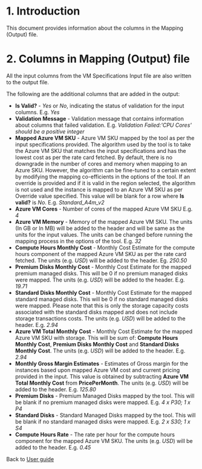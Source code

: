 #  1. Introduction
This document provides information about the columns in the Mapping (Output) file.


#  2. Columns in Mapping (Output) file

All the input columns from the VM Specifications Input file are also written to the output file. 

The following are the additional columns that are added in the output:

* **Is Valid?** - *Yes* or *No*, indicating the status of validation for the input columns. E.g. *Yes*
* **Validation Message** - Validation message that contains information about columns that failed validation. E.g. *Validation Failed:'CPU Cores' should be a positive integer*
* **Mapped Azure VM SKU** - Azure VM SKU mapped by the tool as per the input specifications provided. The algorithm used by the tool is to take the Azure VM SKU that matches the input specifications and has the lowest cost as per the rate card fetched. By default, there is no downgrade in the number of cores and memory when mapping to an Azure SKU. However, the algorithm can be fine-tuned to a certain extent by modifying the mapping co-efficients in the options of the tool. If an override is provided and if it is valid in the region selected, the algorithm is not used and the instance is mapped to an Azure VM SKU as per Override value specified. This value will be blank for a row where **Is valid?** is *No*. E.g. *Standard\_A4m\_v2*
* **Azure VM Cores** - Number of cores of the mapped Azure VM SKU E.g. *4*
* **Azure VM Memory** - Memory of the mapped Azure VM SKU. The units (In GB or In MB) will be added to the header and will be same as the units for the input values. The units can be changed before running the mapping process in the options of the tool. E.g. *32*
* **Compute Hours Monthly Cost** - Monthly Cost Estimate for the compute hours component of the mapped Azure VM SKU as per the rate card fetched. The units (e.g. *USD*) will be added to the header. Eg. *250.50* 
* **Premium Disks Monthly Cost** - Monthly Cost Estimate for the mapped premium managed disks. This will be 0 if no premium managed disks were mapped. The units (e.g. *USD*) will be added to the header. E.g. *19.71*
* **Standard Disks Monthly Cost** - Monthly Cost Estimate for the mapped standard managed disks. This will be 0 if no standard managed disks were mapped. Please note that this is only the storage capacity costs associated with the standard disks mapped and does not include storage transactions costs. The units (e.g. *USD*) will be added to the header. E.g. *2.94*
* **Azure VM Total Monthly Cost** - Monthly Cost Estimate for the mapped Azure VM SKU with storage. This will be sum of: **Compute Hours Monthly Cost**, **Premium Disks Monthly Cost** and **Standard Disks Monthly Cost**. The units (e.g. *USD*) will be added to the header. E.g. *2.94*
* **Monthly Gross Margin Estimates** - Estimates of Gross margin for the instances based upon mapped Azure VM cost and current pricing provided in the input. This value is obtained by subtracting **Azure VM Total Monthly Cost** from **PricePerMonth**. The units (e.g. *USD*) will be added to the header. E.g. *125.80*
* **Premium Disks** - Premium Managed Disks mapped by the tool. This will be blank if no premium managed disks were mapped. E.g. *4 x P30; 1 x P4*
* **Standard Disks** - Standard Managed Disks mapped by the tool. This will be blank if no standard managed disks were mapped. E.g. *2 x S30; 1 x S4*
* **Compute Hours Rate** - The rate per hour for the compute hours component for the mapped Azure VM SKU. The units (e.g. *USD*) will be added to the header. E.g. *0.45*

Back to [User guide][1]

[1]: UserGuide.md